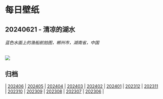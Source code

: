 # 每日壁纸

## 20240621 - 清凉的湖水

###### 蓝色水面上的渔船航拍图，郴州市，湖南省，中国

![](https://www.bing.com/th?id=OHR.SummerSolstice2024_ZH-CN6141918663_UHD.jpg)

## 归档

| [202406](/202406/README.md)
| [202405](/202405/README.md)
| [202404](/202404/README.md)
| [202403](/202403/README.md)
| [202402](/202402/README.md)
| [202401](/202401/README.md)
| [202312](/202312/README.md)
| [202311](/202311/README.md)
| [202310](/202310/README.md)
| [202309](/202309/README.md)
| [202308](/202308/README.md)
| [202307](/202307/README.md)
| [202306](/202306/README.md)
|